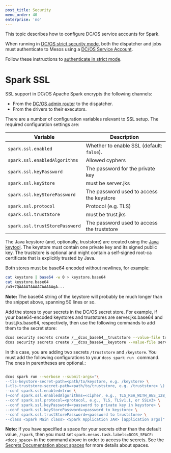 ```yaml
---
post_title: Security
menu_order: 40
enterprise: 'no'
---
```


This topic describes how to configure DC/OS service accounts for Spark.

When running in [DC/OS strict security mode](https://docs.mesosphere.com/1.9/security/), both the dispatcher and jobs must authenticate to Mesos using a [DC/OS Service Account](https://docs.mesosphere.com/1.9/security/service-auth/).

Follow these instructions to [authenticate in strict mode](https://docs.mesosphere.com/service-docs/spark/spark-auth/).

# Spark SSL

SSL support in DC/OS Apache Spark encrypts the following channels:

*   From the [DC/OS admin router][11] to the dispatcher.
*   From the drivers to their executors.

There are a number of configuration variables relevant to SSL setup. The required configuration settings are:

| Variable                         | Description                                     |
|----------------------------------|-------------------------------------------------|
| `spark.ssl.enabled`              | Whether to enable SSL (default: `false`).       |
| `spark.ssl.enabledAlgorithms`    | Allowed cyphers                                 |
| `spark.ssl.keyPassword`          | The password for the private key                |
| `spark.ssl.keyStore`             | must be server.jks                              |
| `spark.ssl.keyStorePassword`     | The password used to access the keystore        |
| `spark.ssl.protocol`             |  Protocol (e.g. TLS)                            |
| `spark.ssl.trustStore`           | must be trust.jks                               |
| `spark.ssl.trustStorePassword`   | The password used to access the truststore      |


The Java keystore (and, optionally, truststore) are created using the [Java keytool][12]. The keystore must contain one private key and its signed public key. The truststore is optional and might contain a self-signed root-ca certificate that is explicitly trusted by Java.

Both stores must be base64 encoded without newlines, for example:

```bash
cat keystore | base64 -w 0 > keystore.base64
cat keystore.base64
/u3+7QAAAAIAAAACAAAAAgA...
```

**Note:** The base64 string of the keystore will probably be much longer than the snippet above, spanning 50 lines or so.

Add the stores to your secrets in the DC/OS secret store. For example, if your base64-encoded keystores 
and truststores are server.jks.base64 and trust.jks.base64, respectively, then use the following 
commands to add them to the secret store: 

```bash
dcos security secrets create /__dcos_base64__truststore --value-file trust.jks.base64
dcos security secrets create /__dcos_base64__keystore --value-file server.jks.base64
```

In this case, you are adding two secrets `/truststore` and `/keystore`. 
You must add the following configurations to your `dcos spark run ` command.
The ones in parentheses are optional.:

```bash

dcos spark run --verbose --submit-args="\
--tls-keystore-secret-path=<path/to/keystore, e.g. /keystore> \
(—tls-truststore-secret-path=<path/to/truststore, e.g. /truststore> \)
--conf spark.ssl.enabled=true \
(—conf spark.ssl.enabledAlgorithms=<cipher, e.g., TLS_RSA_WITH_AES_128_CBC_SHA256> \)
--conf spark.ssl.protocol=<protocol, e.g., TLS, TLSv1.1, or SSLv3> \
--conf spark.ssl.keyPassword=<password to private key in keystore> \
--conf spark.ssl.keyStorePassword=<password to keystore> \
--conf spark.ssl.trustStorePassword=<password to truststore> \
--class <Spark Main class> <Spark Application JAR> [application args]"
```

**Note:** If you have specified a space for your secrets other than the default value,
`/spark`, then you must set `spark.mesos.task.labels=DCOS_SPACE:<dcos_space>`
in the command above in order to access the secrets.
See the [Secrets Documentation about spaces][13] for more details about spaces.


 [11]: https://docs.mesosphere.com/1.9/overview/architecture/components/
 [12]: http://docs.oracle.com/javase/8/docs/technotes/tools/unix/keytool.html
 [13]: https://docs.mesosphere.com/1.10/security/#spaces
